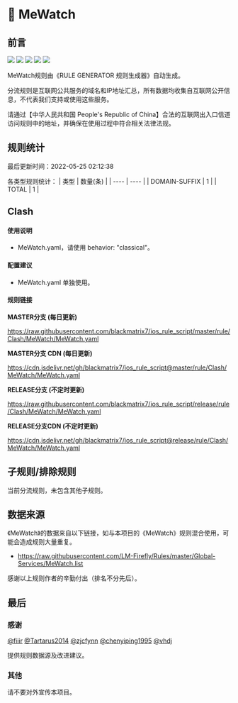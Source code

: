 # 🧸 MeWatch

## 前言

![](https://shields.io/badge/-移除重复规则-ff69b4) ![](https://shields.io/badge/-DOMAIN与DOMAIN--SUFFIX合并-green) ![](https://shields.io/badge/-DOMAIN--SUFFIX间合并-critical) ![](https://shields.io/badge/-DOMAIN--SUFFIX与DOMAIN--KEYWORD合并-blue) ![](https://shields.io/badge/-IP--CIDR(6)合并-blueviolet) 

MeWatch规则由《RULE GENERATOR 规则生成器》自动生成。

分流规则是互联网公共服务的域名和IP地址汇总，所有数据均收集自互联网公开信息，不代表我们支持或使用这些服务。

请通过【中华人民共和国 People's Republic of China】合法的互联网出入口信道访问规则中的地址，并确保在使用过程中符合相关法律法规。

## 规则统计

最后更新时间：2022-05-25 02:12:38

各类型规则统计：
| 类型 | 数量(条)  | 
| ---- | ----  |
| DOMAIN-SUFFIX | 1  | 
| TOTAL | 1  | 


## Clash 

#### 使用说明
- MeWatch.yaml，请使用 behavior: "classical"。

#### 配置建议
- MeWatch.yaml 单独使用。

#### 规则链接
**MASTER分支 (每日更新)**

https://raw.githubusercontent.com/blackmatrix7/ios_rule_script/master/rule/Clash/MeWatch/MeWatch.yaml

**MASTER分支 CDN (每日更新)**

https://cdn.jsdelivr.net/gh/blackmatrix7/ios_rule_script@master/rule/Clash/MeWatch/MeWatch.yaml

**RELEASE分支 (不定时更新)**

https://raw.githubusercontent.com/blackmatrix7/ios_rule_script/release/rule/Clash/MeWatch/MeWatch.yaml

**RELEASE分支CDN (不定时更新)**

https://cdn.jsdelivr.net/gh/blackmatrix7/ios_rule_script@release/rule/Clash/MeWatch/MeWatch.yaml

## 子规则/排除规则


当前分流规则，未包含其他子规则。

## 数据来源

《MeWatch》的数据来自以下链接，如与本项目的《MeWatch》规则混合使用，可能会造成规则大量重复。

- https://raw.githubusercontent.com/LM-Firefly/Rules/master/Global-Services/MeWatch.list


感谢以上规则作者的辛勤付出（排名不分先后）。

## 最后

### 感谢

[@fiiir](https://github.com/fiiir) [@Tartarus2014](https://github.com/Tartarus2014) [@zjcfynn](https://github.com/zjcfynn) [@chenyiping1995](https://github.com/chenyiping1995) [@vhdj](https://github.com/vhdj)

提供规则数据源及改进建议。

### 其他

请不要对外宣传本项目。